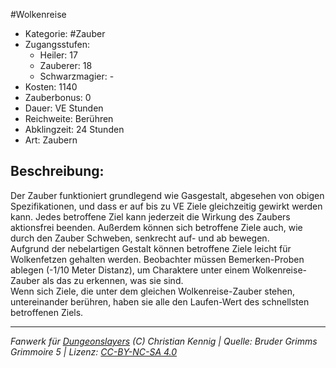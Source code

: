 #Wolkenreise  
- Kategorie: #Zauber  
- Zugangsstufen:  
  - Heiler: 17  
  - Zauberer: 18  
  - Schwarzmagier: -  
- Kosten: 1140  
- Zauberbonus: 0  
- Dauer: VE Stunden  
- Reichweite: Berühren  
- Abklingzeit: 24 Stunden  
- Art: Zaubern     

## Beschreibung:
Der Zauber funktioniert grundlegend wie Gasgestalt, abgesehen von obigen Spezifikationen, und dass er auf bis zu VE Ziele gleichzeitig gewirkt werden kann. Jedes betroffene Ziel kann jederzeit die Wirkung des Zaubers aktionsfrei beenden. Außerdem können sich betroffene Ziele auch, wie durch den Zauber Schweben, senkrecht auf- und ab bewegen.<br>Aufgrund der nebelartigen Gestalt können betroffene Ziele leicht für Wolkenfetzen gehalten werden. Beobachter müssen Bemerken-Proben ablegen (-1/10 Meter Distanz), um Charaktere unter einem Wolkenreise-Zauber als das zu erkennen, was sie sind.<br>Wenn sich Ziele, die unter dem gleichen Wolkenreise-Zauber stehen, untereinander berühren, haben sie alle den Laufen-Wert des schnellsten betroffenen Ziels.


___
*Fanwerk für [Dungeonslayers](https://www.dungeonslayers.net/) (C) Christian Kennig | Quelle: Bruder Grimms Grimmoire 5 | Lizenz: [CC-BY-NC-SA 4.0](https://creativecommons.org/licenses/by-nc-sa/4.0/deed.de)*